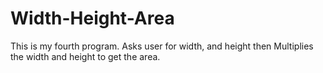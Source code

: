 # Width-Height-Area
This is my fourth program. 
Asks user for width, and height then Multiplies the width and height to get the area. 
